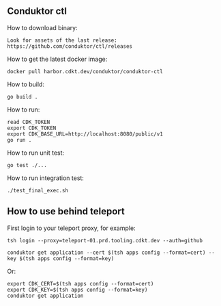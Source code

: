 ## Conduktor ctl
How to download binary:
```
Look for assets of the last release:
https://github.com/conduktor/ctl/releases
```
How to get the latest docker image:
```
docker pull harbor.cdkt.dev/conduktor/conduktor-ctl
```

How to build:
```
go build .
```

How to run:
```
read CDK_TOKEN
export CDK_TOKEN
export CDK_BASE_URL=http://localhost:8080/public/v1
go run . 
```

How to run unit test:
```
go test ./...
```

How to run integration test:
```
./test_final_exec.sh
```

## How to use behind teleport

First login to your teleport proxy, for example:
```
tsh login --proxy=teleport-01.prd.tooling.cdkt.dev --auth=github
```

```
conduktor get application --cert $(tsh apps config --format=cert) --key $(tsh apps config --format=key)
```

Or:
```
export CDK_CERT=$(tsh apps config --format=cert)
export CDK_KEY=$(tsh apps config --format=key)
conduktor get application
```
